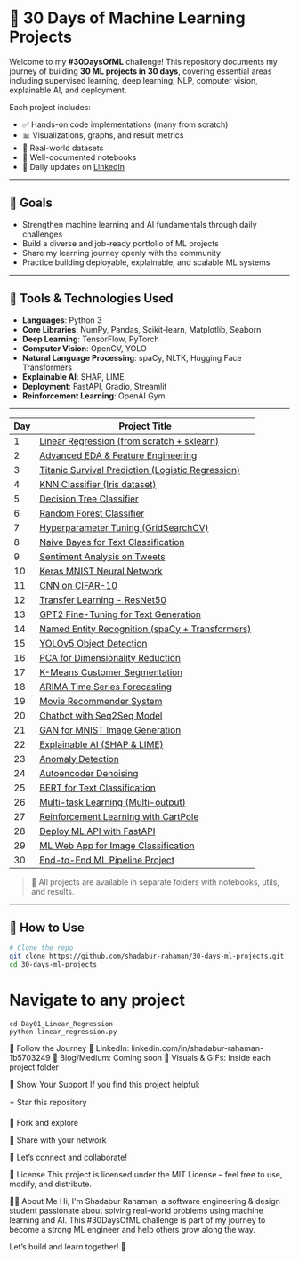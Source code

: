 # 🧠 30 Days of Machine Learning Projects

Welcome to my **#30DaysOfML** challenge! This repository documents my journey of building **30 ML projects in 30 days**, covering essential areas including supervised learning, deep learning, NLP, computer vision, explainable AI, and deployment.

Each project includes:
- ✅ Hands-on code implementations (many from scratch)
- 📊 Visualizations, graphs, and result metrics
- 📂 Real-world datasets
- 📘 Well-documented notebooks
- 🔗 Daily updates on [LinkedIn](https://www.linkedin.com/in/shadabur-rahaman-1b5703249/)

---

## 🎯 Goals

- Strengthen machine learning and AI fundamentals through daily challenges  
- Build a diverse and job-ready portfolio of ML projects  
- Share my learning journey openly with the community  
- Practice building deployable, explainable, and scalable ML systems  

---

## 🧰 Tools & Technologies Used

- **Languages**: Python 3  
- **Core Libraries**: NumPy, Pandas, Scikit-learn, Matplotlib, Seaborn  
- **Deep Learning**: TensorFlow, PyTorch  
- **Computer Vision**: OpenCV, YOLO  
- **Natural Language Processing**: spaCy, NLTK, Hugging Face Transformers  
- **Explainable AI**: SHAP, LIME  
- **Deployment**: FastAPI, Gradio, Streamlit  
- **Reinforcement Learning**: OpenAI Gym

---

| Day | Project Title |
|-----|----------------|
| 1   | [Linear Regression (from scratch + sklearn)](./Day1_Linear_Regression) |
| 2   | [Advanced EDA & Feature Engineering](./Day2_Advanced_EDA_Feature_Engineering) |
| 3   | [Titanic Survival Prediction (Logistic Regression)]([./Day3_Titanic_Logistic]) |
| 4   | [KNN Classifier (Iris dataset)]([./Day4_KNN_Iris]) |
| 5   | [Decision Tree Classifier]([./Day5_Decision_Tree]) |
| 6   | [Random Forest Classifier](./Day6_Random_Forest) |
| 7   | [Hyperparameter Tuning (GridSearchCV)](./Day7_Hyperparameter_Tuning) |
| 8   | [Naive Bayes for Text Classification](./Day8_Naive_Bayes) |
| 9   | [Sentiment Analysis on Tweets](./Day9_Tweet_Sentiment) |
| 10  | [Keras MNIST Neural Network](./Day_10_Keras_MNIST) |
| 11  | [CNN on CIFAR-10](./Day_11_CNN_CIFAR10) |
| 12  | [Transfer Learning - ResNet50](./Day12_TransferLearning_ResNet) |
| 13  | [GPT2 Fine-Tuning for Text Generation](./Day13_GPT2_TextGen) |
| 14  | [Named Entity Recognition (spaCy + Transformers)](./Day14_NER_Transformers) |
| 15  | [YOLOv5 Object Detection](./Day15_YOLOv5_Detection) |
| 16  | [PCA for Dimensionality Reduction](./Day16_PCA) |
| 17  | [K-Means Customer Segmentation](./Day17_KMeans_Segmentation) |
| 18  | [ARIMA Time Series Forecasting](./Day18_ARIMA_Timeseries) |
| 19  | [Movie Recommender System](./Day19_Recommender) |
| 20  | [Chatbot with Seq2Seq Model](./Day20_Seq2Seq_Chatbot) |
| 21  | [GAN for MNIST Image Generation](./Day21_GAN_MNIST) |
| 22  | [Explainable AI (SHAP & LIME)](./Day22_Explainable_AI) |
| 23  | [Anomaly Detection](./Day23_Anomaly_Detection) |
| 24  | [Autoencoder Denoising](./Day24_Autoencoder) |
| 25  | [BERT for Text Classification](./Day25_BERT_Text_Classification) |
| 26  | [Multi-task Learning (Multi-output)](./Day26_Multitask_Learning) |
| 27  | [Reinforcement Learning with CartPole](./Day27_RL_CartPole) |
| 28  | [Deploy ML API with FastAPI](./Day28_Deploy_FastAPI) |
| 29  | [ML Web App for Image Classification](./Day29_Web_App) |
| 30  | [End-to-End ML Pipeline Project](./Day30_End2End_Pipeline) |

> 📌 All projects are available in separate folders with notebooks, utils, and results.

---

## 🚀 How to Use

```bash
# Clone the repo
git clone https://github.com/shadabur-rahaman/30-days-ml-projects.git
cd 30-days-ml-projects
```

# Navigate to any project
```
cd Day01_Linear_Regression
python linear_regression.py
```
🔗 Follow the Journey
📍 LinkedIn: linkedin.com/in/shadabur-rahaman-1b5703249
📝 Blog/Medium: Coming soon
📸 Visuals & GIFs: Inside each project folder

🌟 Show Your Support
If you find this project helpful:

⭐ Star this repository

🍴 Fork and explore

📣 Share with your network

👋 Let’s connect and collaborate!

📜 License
This project is licensed under the MIT License – feel free to use, modify, and distribute.

👨‍💻 About Me
Hi, I'm Shadabur Rahaman, a software engineering & design student passionate about solving real-world problems using machine learning and AI. This #30DaysOfML challenge is part of my journey to become a strong ML engineer and help others grow along the way.

Let’s build and learn together! 🚀
